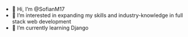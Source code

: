- 👋 Hi, I’m @SofianM17
- 👀 I’m interested in expanding my skills and industry-knowledge in full stack web development 
- 🌱 I’m currently learning Django
<!--- 📫 How to reach me ... --->

<!---
SofianM17/SofianM17 is a ✨ special ✨ repository because its `README.md` (this file) appears on your GitHub profile.
You can click the Preview link to take a look at your changes.
--->
